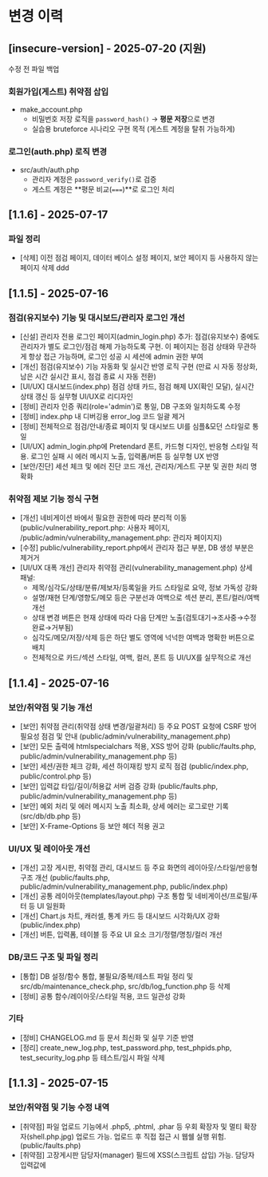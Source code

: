 # 변경 이력


## [insecure-version] - 2025‑07‑20 (지원)
수정 전 파일 백업
### 회원가입(게스트) 취약점 삽입
- make_account.php  
  - 비밀번호 저장 로직을 `password_hash()` → **평문 저장**으로 변경  
  - 실습용 bruteforce 시나리오 구현 목적 (게스트 계정을 탈취 가능하게)

### 로그인(auth.php) 로직 변경
- src/auth/auth.php  
  - 관리자 계정은 `password_verify()`로 검증  
  - 게스트 계정은 **평문 비교(`===`)**로 로그인 처리


## [1.1.6] - 2025-07-17

### 파일 정리
- [삭제] 이전 점검 페이지, 데이터 베이스 설정 페이지, 보안 페이지 등 사용하지 않는 페이지 삭제
ddd


## [1.1.5] - 2025-07-16

### 점검(유지보수) 기능 및 대시보드/관리자 로그인 개선
- [신설] 관리자 전용 로그인 페이지(admin_login.php) 추가: 점검(유지보수) 중에도 관리자가 별도 로그인/점검 해제 가능하도록 구현. 이 페이지는 점검 상태와 무관하게 항상 접근 가능하며, 로그인 성공 시 세션에 admin 권한 부여
- [개선] 점검(유지보수) 기능 자동화 및 실시간 반영 로직 구현 (만료 시 자동 정상화, 남은 시간 실시간 표시, 점검 종료 시 자동 전환)
- [UI/UX] 대시보드(index.php) 점검 상태 카드, 점검 해제 UX(확인 모달), 실시간 상태 갱신 등 실무형 UI/UX로 리디자인
- [정비] 관리자 인증 쿼리(role='admin')로 통일, DB 구조와 일치하도록 수정
- [정비] index.php 내 디버깅용 error_log 코드 일괄 제거
- [정비] 전체적으로 점검/안내/종료 페이지 및 대시보드 UI를 심플&모던 스타일로 통일
- [UI/UX] admin_login.php에 Pretendard 폰트, 카드형 디자인, 반응형 스타일 적용. 로그인 실패 시 에러 메시지 노출, 입력폼/버튼 등 실무형 UX 반영
- [보안/진단] 세션 체크 및 에러 진단 코드 개선, 관리자/게스트 구분 및 권한 처리 명확화

### 취약점 제보 기능 정식 구현
- [개선] 네비게이션 바에서 필요한 권한에 따라 분리적 이동(public/vulnerability_report.php: 사용자 페이지, /public/admin/vulnerability_management.php: 관리자 페이지지)
- [수정] public/vulnerability_report.php에서 관리자 접근 부분, DB 생성 부분은 제거거
- [UI/UX 대폭 개선] 관리자 취약점 관리(vulnerability_management.php) 상세 패널:
  - 제목/심각도/상태/분류/제보자/등록일을 카드 스타일로 요약, 정보 가독성 강화
  - 설명/재현 단계/영향도/메모 등은 구분선과 여백으로 섹션 분리, 폰트/컬러/여백 개선
  - 상태 변경 버튼은 현재 상태에 따라 다음 단계만 노출(검토대기→조사중→수정완료→거부됨)
  - 심각도/메모/저장/삭제 등은 하단 별도 영역에 넉넉한 여백과 명확한 버튼으로 배치
  - 전체적으로 카드/섹션 스타일, 여백, 컬러, 폰트 등 UI/UX를 실무적으로 개선


## [1.1.4] - 2025-07-16

### 보안/취약점 및 기능 개선
- [보안] 취약점 관리(취약점 상태 변경/일괄처리) 등 주요 POST 요청에 CSRF 방어 필요성 점검 및 안내 (public/admin/vulnerability_management.php)
- [보안] 모든 출력에 htmlspecialchars 적용, XSS 방어 강화 (public/faults.php, public/admin/vulnerability_management.php 등)
- [보안] 세션/권한 체크 강화, 세션 하이재킹 방지 로직 점검 (public/index.php, public/control.php 등)
- [보안] 입력값 타입/길이/허용값 서버 검증 강화 (public/faults.php, public/admin/vulnerability_management.php 등)
- [보안] 예외 처리 및 에러 메시지 노출 최소화, 상세 에러는 로그로만 기록 (src/db/db.php 등)
- [보안] X-Frame-Options 등 보안 헤더 적용 권고

### UI/UX 및 레이아웃 개선
- [개선] 고장 게시판, 취약점 관리, 대시보드 등 주요 화면의 레이아웃/스타일/반응형 구조 개선 (public/faults.php, public/admin/vulnerability_management.php, public/index.php)
- [개선] 공통 레이아웃(templates/layout.php) 구조 통합 및 네비게이션/프로필/푸터 등 UI 일원화
- [개선] Chart.js 차트, 캐러셀, 통계 카드 등 대시보드 시각화/UX 강화 (public/index.php)
- [개선] 버튼, 입력폼, 테이블 등 주요 UI 요소 크기/정렬/명칭/컬러 개선

### DB/코드 구조 및 파일 정리
- [통합] DB 설정/함수 통합, 불필요/중복/테스트 파일 정리 및 src/db/maintenance_check.php, src/db/log_function.php 등 삭제
- [정비] 공통 함수/레이아웃/스타일 적용, 코드 일관성 강화

### 기타
- [정비] CHANGELOG.md 등 문서 최신화 및 실무 기준 반영
- [정리] create_new_log.php, test_password.php, test_phpids.php, test_security_log.php 등 테스트/임시 파일 삭제

## [1.1.3] - 2025-07-15

### 보안/취약점 및 기능 수정 내역
- [취약점] 파일 업로드 기능에서 .php5, .phtml, .phar 등 우회 확장자 및 멀티 확장자(shell.php.jpg) 업로드 가능. 업로드 후 직접 접근 시 웹쉘 실행 위험. (public/faults.php)
- [취약점] 고장게시판 담당자(manager) 필드에 XSS(스크립트 삽입) 가능. 담당자 입력값에 <script>, <img onerror=...> 등 악성 코드 삽입 시, 고장 목록 조회 시 관리자/사용자 브라우저에서 스크립트 실행되어 세션 탈취, 권한 상승 등 2차 피해 발생 가능. (public/faults.php)
- [수정] 담당자(manager) 필드 출력 시 htmlspecialchars() 적용하여 XSS 방어. (public/faults.php)
- [수정] 파일 업로드 시 허용 확장자/실제 MIME 타입 검사 강화, 멀티 확장자/우회 방지 로직 추가. (public/faults.php)

## [1.1.2] - 2025-07-14

### 사용자 관리(계정/비밀번호/UX)
- [추가] 사용자 관리에서 계정 완전 삭제(DELETE) 기능 도입, 삭제 버튼 신설(관리자 계정은 삭제 불가)
- [변경] 비밀번호 초기화 시 관리자가 직접 새 비밀번호를 입력하여 즉시 변경 가능(랜덤 X, 인라인 입력폼)
- [개선] 전체 UI/UX를 화이트+파란(하늘) 계열로 심플하게 리디자인(테이블, 버튼, 입력폼, 배경 등)
- [개선] 관리 버튼(삭제/비번초기화) 컬러와 명칭 명확화, 불필요한 요소 최소화, 가독성 향상
- [수정] public/admin/user_management.php 내 모든 관련 로직 및 화면 구조 일원화

## [1.1.1] - 2025-07-13

### 대시보드/UX/화면
- [추가] 사용자 대시보드에 내 최근 활동(고장 제보, 취약점 제보, 알림) 섹션 신설 (`public/index.php`)
- [개선] 공지사항 카드 레이아웃 및 정보(제목, 내용, 작성자) 표시 방식 개선 (`public/index.php`)
- [수정] 운영/시스템 카드 클릭 시 드롭다운 → 모달 팝업 방식으로 변경, 외부 클릭/ESC로 닫힘 (`public/index.php`)
- [개선] 관리자 대시보드 카드/섹션 단순화, 주요 통계/상태 실시간 갱신, 불필요한 통계/카드 통합 (`public/index.php`)
- [추가] 실시간 알림(공격, 고장, 제어 등) 토스트/뱃지 표시, 알림 드롭다운 UI (`public/index.php`, `public/admin/notify_api.php`)
- [개선] 반응형 레이아웃, flex 구조, JS 이벤트 처리 등 반복 피드백 반영

### 기능/로직/백엔드
- [추가] 알림 테이블 및 테스트 데이터 생성, 알림 API 연동 (`src/log/log_function.php`, `public/admin/notify_api.php`)
- [개선] 공지/점검/운영/보안 관리 기능을 카드/토글/모달 내에서 직관적으로 통제 가능하도록 최적화 (`public/index.php`, `public/admin/system_status.php`)
- [수정] 컬럼/테이블 오류, DB 스키마/초기화/샘플 데이터 보강 (`sql/rotator_system.sql`)
- [추가] 보안 로그 API 및 대시보드 연동 (`public/admin/get_security_logs.php`, `public/security_dashboard.php`)

### 보안/운영
- [강화] PHPIDS 기반 공격 탐지 로직 개선, 보안 로그 별도 관리 (`src/log/log_function.php`, `public/control.php`, `public/faults.php`, `public/make_account.php`)
- [개선] DB/코드/파일/운영 로그 백업/복구/모니터링 가이드 보강 (`docs/MAINTENANCE.md`)
- [추가] 보안 이벤트 통계, 유형별/시간대별/상위IP 등 상세 대시보드 구현 (`public/security_dashboard.php`, `public/admin/security_center.php`)

### 문서/협업
- [리뉴얼] README.md, docs/README.md, MAINTENANCE.md 등 실무형 문서로 전면 개편
- [추가] PROJECT_DETAIL.md 기반 전체 구조/흐름/보안/운영 문서화
- [정비] CHANGELOG.md, DEPENDENCIES.md, VERSION.md 등 문서 최신화 및 실무 기준 반영

### 기타
- [정리] 불필요/중복/테스트 파일 정리 및 디렉토리 구조 통합
- [추가] 주요 관리자 기능(계정/파일/시스템/점검/공지 등) 별도 파일로 분리(`public/admin/` 하위)

## [1.1.0] - 2025-07-08
- 관리자 UI/UX 대폭 개선, DB 구조 통합, 보안/운영 기능 강화
- 실시간 알림/모니터링/파일/사용자/공지 관리 기능 추가
- PHPIDS 연동, 보안 로그 기록, 공지사항 UX 개선


## [1.0.x] 이하
- PLC 제어, 고장 관리, 활동/보안 로그, 유지보수 모드, 공지/알림 등 기본 기능 구현
- 보안(비밀번호 해시, 세션, prepared statement, 파일 업로드 제한 등) 적용 